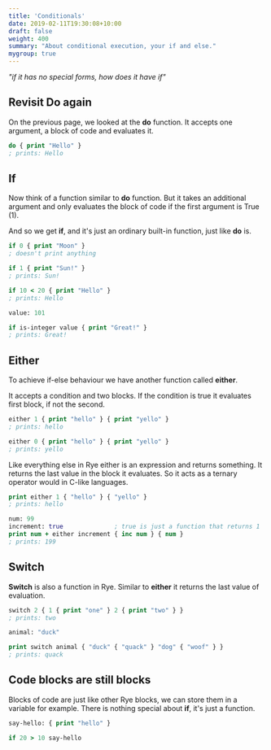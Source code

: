 ```yaml
---
title: 'Conditionals'
date: 2019-02-11T19:30:08+10:00
draft: false
weight: 400
summary: "About conditional execution, your if and else."
mygroup: true
---
```


_"if it has no special forms, how does it have if"_

## Revisit Do again

On the previous page, we looked at the **do** function. It accepts one argument, a block of code and evaluates it.


```clojure
do { print "Hello" }
; prints: Hello
```

## If

Now think of a function similar to **do** function. But it takes an additional argument and only evaluates the block of code if the first argument is True (1).

And so we get **if**, and it's just an ordinary built-in function, just like **do** is.

```clojure
if 0 { print "Moon" }
; doesn't print anything

if 1 { print "Sun!" }
; prints: Sun!

if 10 < 20 { print "Hello" }
; prints: Hello

value: 101

if is-integer value { print "Great!" }
; prints: Great!
```

## Either

To achieve if-else behaviour we have another function called **either**. 

It accepts a condition and two blocks. If the condition is true it evaluates first block, if not the second.

```clojure
either 1 { print "hello" } { print "yello" }
; prints: hello

either 0 { print "hello" } { print "yello" }
; prints: yello
```

Like everything else in Rye either is an expression and returns something. It returns the last value in the block it evaluates. So it acts as a ternary operator would in C-like languages.

```clojure
print either 1 { "hello" } { "yello" }
; prints: hello

num: 99
increment: true              ; true is just a function that returns 1
print num + either increment { inc num } { num }
; prints: 199
```

## Switch

**Switch** is also a function in Rye. Similar to **either** it returns the last value of evaluation.

```clojure
switch 2 { 1 { print "one" } 2 { print "two" } }
; prints: two

animal: "duck"

print switch animal { "duck" { "quack" } "dog" { "woof" } }
; prints: quack

```

## Code blocks are still blocks

Blocks of code are just like other Rye blocks, we can store them in a variable for example. There is nothing special about **if**, it's just a function. 

```clojure
say-hello: { print "hello" }

if 20 > 10 say-hello
```

<!-- ### BONUS: Everything is an expression

All these are expressions that return the result of the evaluated block so Rye's way is more like:

```clojure
print either 10 > 20 { "hello" } { "yello" }
; prints: yello

print switch 2 { 1 { "one" } 2 { "two" } }
; prints: two
```

### BONUS: All these are just functions

If, either, switch are just library level functions, so we can have many of them and add our own ...

```clojure
// this would be a simpler way to achieve the specific switch solution
print select 2 { 1 "one" 2 "two" }
// prints: two

// from Rebol legacy we also have the case function
x: 2 y: 1
case { x = 1 { "boo" } all { x = 2 x = 1 } { "hoo" } } |print
// prints: hoo

// more as an experiment I also created cases function
for range 1 100 { :n
  cases ""
    { n .divides 3 } { "Fizz" }
    { n .divides 5 } { + "Buzz" }
    _ { n }
  } |prn
}
// outputs: 1 2 Fizz 4 Buzz Fizz 7 8 Fizz Buzz 11 Fizz 13 14 FizzBuzz 16 ...

// oh, and I see you just meet some *pipe-words*
```
-->
